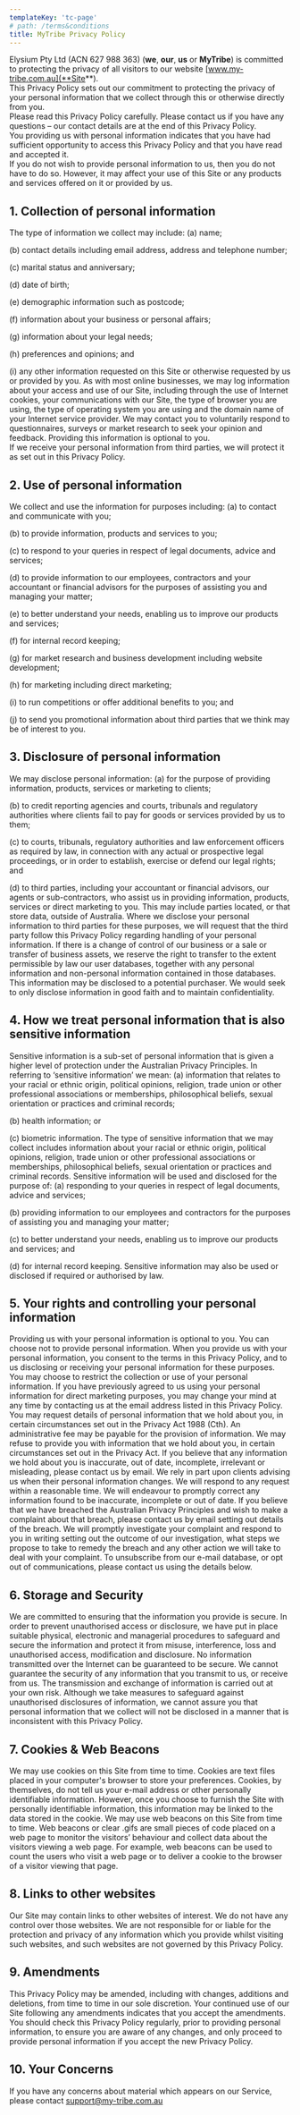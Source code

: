 ```yaml
---
templateKey: 'tc-page'
# path: /terms&conditions
title: MyTribe Privacy Policy
---
```


Elysium Pty Ltd (ACN 627 988 363) (**we**, **our**, **us** or **MyTribe**) is committed to protecting the privacy of all visitors to our website [www.my-tribe.com.au](**Site**).  
This Privacy Policy sets out our commitment to protecting the privacy of your personal information that we collect through this or otherwise directly from you.  
Please read this Privacy Policy carefully. Please contact us if you have any questions – our contact details are at the end of this Privacy Policy.  
You providing us with personal information indicates that you have had sufficient opportunity to access this Privacy Policy and that you have read and accepted it.  
If you do not wish to provide personal information to us, then you do not have to do so. However, it may affect your use of this Site or any products and services offered on it or provided by us.

## 1. Collection of personal information

The type of information we collect may include:
(a) name;

(b) contact details including email address, address and telephone number;

(c) marital status and anniversary;

(d) date of birth;

(e) demographic information such as postcode;

(f) information about your business or personal affairs;

(g) information about your legal needs;

(h) preferences and opinions; and

(i) any other information requested on this Site or otherwise requested by us or provided by you.
As with most online businesses, we may log information about your access and use of our Site, including through the use of Internet cookies, your communications with our Site, the type of browser you are using, the type of operating system you are using and the domain name of your Internet service provider.
We may contact you to voluntarily respond to questionnaires, surveys or market research to seek your opinion and feedback. Providing this information is optional to you.  
If we receive your personal information from third parties, we will protect it as set out in this Privacy Policy.

## 2. Use of personal information

We collect and use the information for purposes including:
(a) to contact and communicate with you;

(b) to provide information, products and services to you;

(c) to respond to your queries in respect of legal documents, advice and services;

(d) to provide information to our employees, contractors and your accountant or financial advisors for the purposes of assisting you and managing your matter;

(e) to better understand your needs, enabling us to improve our products and services;

(f) for internal record keeping;

(g) for market research and business development including website development;

(h) for marketing including direct marketing;

(i) to run competitions or offer additional benefits to you; and

(j) to send you promotional information about third parties that we think may be of interest to you.

## 3. Disclosure of personal information

We may disclose personal information:
(a) for the purpose of providing information, products, services or marketing to clients;

(b) to credit reporting agencies and courts, tribunals and regulatory authorities where clients fail to pay for goods or services provided by us to them;

(c) to courts, tribunals, regulatory authorities and law enforcement officers as required by law, in connection with any actual or prospective legal proceedings, or in order to establish, exercise or defend our legal rights; and

(d) to third parties, including your accountant or financial advisors, our agents or sub-contractors, who assist us in providing information, products, services or direct marketing to you. This may include parties located, or that store data, outside of Australia.
Where we disclose your personal information to third parties for these purposes, we will request that the third party follow this Privacy Policy regarding handling of your personal information.
If there is a change of control of our business or a sale or transfer of business assets, we reserve the right to transfer to the extent permissible by law our user databases, together with any personal information and non-personal information contained in those databases. This information may be disclosed to a potential purchaser. We would seek to only disclose information in good faith and to maintain confidentiality.

## 4. How we treat personal information that is also sensitive information

Sensitive information is a sub-set of personal information that is given a higher level of protection under the Australian Privacy Principles.
In referring to ‘sensitive information’ we mean:
(a) information that relates to your racial or ethnic origin, political opinions, religion, trade union or other professional associations or memberships, philosophical beliefs, sexual orientation or practices and criminal records;

(b) health information; or

(c) biometric information.
The type of sensitive information that we may collect includes information about your racial or ethnic origin, political opinions, religion, trade union or other professional associations or memberships, philosophical beliefs, sexual orientation or practices and criminal records.
Sensitive information will be used and disclosed for the purpose of:
(a) responding to your queries in respect of legal documents, advice and services;

(b) providing information to our employees and contractors for the purposes of assisting you and managing your matter;

(c) to better understand your needs, enabling us to improve our products and services; and

(d) for internal record keeping.
Sensitive information may also be used or disclosed if required or authorised by law.

## 5. Your rights and controlling your personal information

Providing us with your personal information is optional to you. You can choose not to provide personal information. When you provide us with your personal information, you consent to the terms in this Privacy Policy, and to us disclosing or receiving your personal information for these purposes.
You may choose to restrict the collection or use of your personal information. If you have previously agreed to us using your personal information for direct marketing purposes, you may change your mind at any time by contacting us at the email address listed in this Privacy Policy.  
You may request details of personal information that we hold about you, in certain circumstances set out in the Privacy Act 1988 (Cth). An administrative fee may be payable for the provision of information. We may refuse to provide you with information that we hold about you, in certain circumstances set out in the Privacy Act.
If you believe that any information we hold about you is inaccurate, out of date, incomplete, irrelevant or misleading, please contact us by email. We rely in part upon clients advising us when their personal information changes. We will respond to any request within a reasonable time. We will endeavour to promptly correct any information found to be inaccurate, incomplete or out of date.
If you believe that we have breached the Australian Privacy Principles and wish to make a complaint about that breach, please contact us by email setting out details of the breach. We will promptly investigate your complaint and respond to you in writing setting out the outcome of our investigation, what steps we propose to take to remedy the breach and any other action we will take to deal with your complaint.
To unsubscribe from our e-mail database, or opt out of communications, please contact us using the details below.

## 6. Storage and Security

We are committed to ensuring that the information you provide is secure. In order to prevent unauthorised access or disclosure, we have put in place suitable physical, electronic and managerial procedures to safeguard and secure the information and protect it from misuse, interference, loss and unauthorised access, modification and disclosure.
No information transmitted over the Internet can be guaranteed to be secure. We cannot guarantee the security of any information that you transmit to us, or receive from us. The transmission and exchange of information is carried out at your own risk. Although we take measures to safeguard against unauthorised disclosures of information, we cannot assure you that personal information that we collect will not be disclosed in a manner that is inconsistent with this Privacy Policy.

## 7. Cookies & Web Beacons

We may use cookies on this Site from time to time. Cookies are text files placed in your computer's browser to store your preferences. Cookies, by themselves, do not tell us your e-mail address or other personally identifiable information. However, once you choose to furnish the Site with personally identifiable information, this information may be linked to the data stored in the cookie.
We may use web beacons on this Site from time to time. Web beacons or clear .gifs are small pieces of code placed on a web page to monitor the visitors’ behaviour and collect data about the visitors viewing a web page. For example, web beacons can be used to count the users who visit a web page or to deliver a cookie to the browser of a visitor viewing that page.

## 8. Links to other websites

Our Site may contain links to other websites of interest. We do not have any control over those websites. We are not responsible for or liable for the protection and privacy of any information which you provide whilst visiting such websites, and such websites are not governed by this Privacy Policy.

## 9. Amendments

This Privacy Policy may be amended, including with changes, additions and deletions, from time to time in our sole discretion. Your continued use of our Site following any amendments indicates that you accept the amendments. You should check this Privacy Policy regularly, prior to providing personal information, to ensure you are aware of any changes, and only proceed to provide personal information if you accept the new Privacy Policy.

## 10. Your Concerns

If you have any concerns about material which appears on our Service, please contact support@my-tribe.com.au
